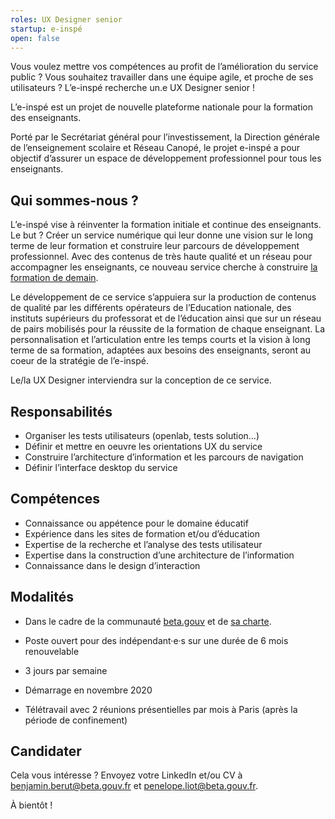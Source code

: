```yaml
---
roles: UX Designer senior
startup: e-inspé
open: false
---
```


Vous voulez mettre vos compétences au profit de l’amélioration du service public ? Vous souhaitez travailler dans une équipe agile, et proche de ses utilisateurs ? L’e-inspé recherche un.e UX Designer senior !


L’e-inspé est un projet de nouvelle plateforme nationale pour la formation des enseignants. 

Porté par le Secrétariat général pour l’investissement, la Direction générale de l’enseignement scolaire et Réseau Canopé, le projet e-inspé a pour objectif d’assurer un espace de développement professionnel pour tous les enseignants.

<!--more-->

## Qui sommes-nous ?
L’e-inspé vise à réinventer la formation initiale et continue des enseignants. Le but ? Créer un  service numérique qui leur donne une vision sur le long terme de leur formation et construire leur parcours de développement professionnel. Avec des contenus de très haute qualité et un réseau pour accompagner les enseignants, ce nouveau service cherche à construire [la formation de demain](https://beta.gouv.fr/startups/e-insp%C3%A9.html).

Le développement de ce service s’appuiera sur la production de contenus de qualité par les différents opérateurs de l’Education nationale, des instituts supérieurs du professorat et de l’éducation ainsi que sur un réseau de pairs mobilisés pour la réussite de la formation de chaque enseignant. La personnalisation et l’articulation entre les temps courts et la vision à long terme de sa formation, adaptées aux besoins des enseignants, seront au coeur de la stratégie de l’e-inspé.

Le/la UX Designer interviendra sur la conception de ce service.


## Responsabilités


- Organiser les tests utilisateurs (openlab, tests solution…)
- Définir et mettre en oeuvre les orientations UX du service
- Construire l’architecture d’information et les parcours de navigation
- Définir l’interface desktop du service



## Compétences

- Connaissance ou appétence pour le domaine éducatif
- Expérience dans les sites de formation et/ou d’éducation
- Expertise de la recherche et l’analyse des tests utilisateur
- Expertise dans la construction d’une architecture de l’information
- Connaissance dans le design d’interaction



## Modalités

- Dans le cadre de la communauté [beta.gouv](https://beta.gouv.fr/) et de [sa charte](https://doc.incubateur.net/communaute/travailler-a-beta-gouv/bienvenue/charte).

- Poste ouvert pour des indépendant·e·s sur une durée de 6 mois renouvelable
- 3 jours par semaine 
- Démarrage en novembre 2020 
- Télétravail avec 2 réunions présentielles par mois à Paris (après la période de confinement)

## Candidater

Cela vous intéresse ? Envoyez votre LinkedIn et/ou CV à [benjamin.berut@beta.gouv.fr](mailto:benjamin.berut@beta.gouv.fr)  et [penelope.liot@beta.gouv.fr](mailto:penelope.liot@beta.gouv.fr).

À bientôt !
